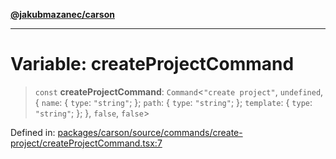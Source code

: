 [**@jakubmazanec/carson**](../README.md)

---

# Variable: createProjectCommand

> `const` **createProjectCommand**: `Command`\<`"create project"`, `undefined`, \{ `name`: \{
> `type`: `"string"`; \}; `path`: \{ `type`: `"string"`; \}; `template`: \{ `type`: `"string"`; \};
> \}, `false`, `false`\>

Defined in:
[packages/carson/source/commands/create-project/createProjectCommand.tsx:7](https://github.com/jakubmazanec/tools/blob/d956cf350ae3e6bad1df754a19dfbabb088c1451/packages/carson/source/commands/create-project/createProjectCommand.tsx#L7)
